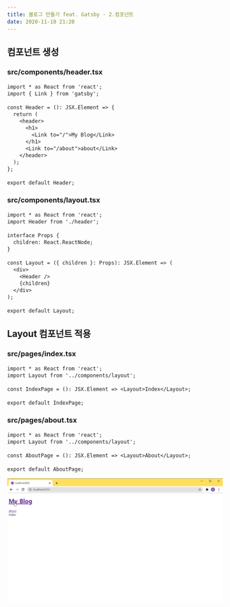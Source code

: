 ```yaml
---
title: 블로그 만들기 feat. Gatsby - 2.컴포넌트
date: 2020-11-10 21:20
---
```


## 컴포넌트 생성

### src/components/header.tsx

```tsx
import * as React from 'react';
import { Link } from 'gatsby';

const Header = (): JSX.Element => {
  return (
    <header>
      <h1>
        <Link to="/">My Blog</Link>
      </h1>
      <Link to="/about">about</Link>
    </header>
  );
};

export default Header;
```

### src/components/layout.tsx

```tsx
import * as React from 'react';
import Header from './header';

interface Props {
  children: React.ReactNode;
}

const Layout = ({ children }: Props): JSX.Element => (
  <div>
    <Header />
    {children}
  </div>
);

export default Layout;
```

## Layout 컴포넌트 적용

### src/pages/index.tsx

```tsx
import * as React from 'react';
import Layout from '../components/layout';

const IndexPage = (): JSX.Element => <Layout>Index</Layout>;

export default IndexPage;
```

### src/pages/about.tsx

```tsx
import * as React from 'react';
import Layout from '../components/layout';

const AboutPage = (): JSX.Element => <Layout>About</Layout>;

export default AboutPage;
```

![](./1.gif)

